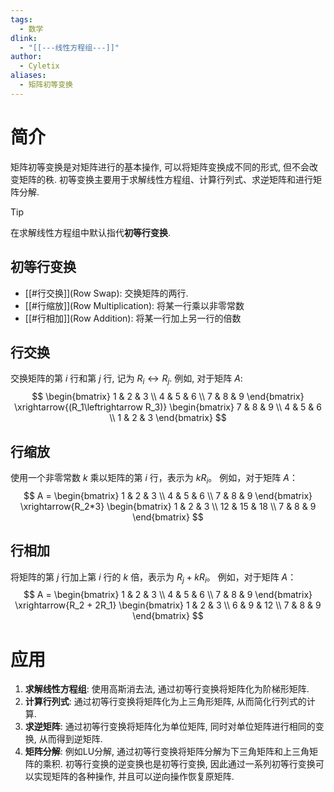 ```yaml
---
tags:
  - 数学
dlink:
  - "[[---线性方程组---]]"
author:
  - Cyletix
aliases:
  - 矩阵初等变换
---
```

# 简介
矩阵初等变换是对矩阵进行的基本操作, 可以将矩阵变换成不同的形式, 但不会改变矩阵的秩. 初等变换主要用于求解线性方程组、计算行列式、求逆矩阵和进行矩阵分解. 
>[!tip]
在求解线性方程组中默认指代**初等行变换**. 
## 初等行变换
 - [[#行交换]](Row Swap): 交换矩阵的两行. 
 - [[#行缩放]](Row Multiplication): 将某一行乘以非零常数
 - [[#行相加]](Row Addition): 将某一行加上另一行的倍数
## 行交换
交换矩阵的第 $i$ 行和第 $j$ 行, 记为 $R_i \leftrightarrow R_j$. 
例如, 对于矩阵 $A$: 
$$
\begin{bmatrix}
1 & 2 & 3 \\
4 & 5 & 6 \\
7 & 8 & 9
\end{bmatrix}
\xrightarrow{(R_1\leftrightarrow R_3)}
\begin{bmatrix}
7 & 8 & 9 \\
4 & 5 & 6 \\
1 & 2 & 3
\end{bmatrix}
$$
## 行缩放
使用一个非零常数 $k$ 乘以矩阵的第 $i$ 行，表示为 $kR_i$。
例如，对于矩阵 $A$：
$$
A = \begin{bmatrix}
1 & 2 & 3 \\
4 & 5 & 6 \\
7 & 8 & 9
\end{bmatrix}
\xrightarrow{R_2*3}
\begin{bmatrix}
1 & 2 & 3 \\
12 & 15 & 18 \\
7 & 8 & 9
\end{bmatrix}
$$

## 行相加
将矩阵的第 $j$ 行加上第 $i$ 行的 $k$ 倍，表示为 $R_j + kR_i$。
例如，对于矩阵 $A$：
$$
A = \begin{bmatrix}
1 & 2 & 3 \\
4 & 5 & 6 \\
7 & 8 & 9
\end{bmatrix}
\xrightarrow{R_2 + 2R_1}
\begin{bmatrix}
1 & 2 & 3 \\
6 & 9 & 12 \\
7 & 8 & 9
\end{bmatrix}
$$

# 应用
1. **求解线性方程组**: 使用高斯消去法, 通过初等行变换将矩阵化为阶梯形矩阵. 
2. **计算行列式**: 通过初等行变换将矩阵化为上三角形矩阵, 从而简化行列式的计算. 
3. **求逆矩阵**: 通过初等行变换将矩阵化为单位矩阵, 同时对单位矩阵进行相同的变换, 从而得到逆矩阵. 
4. **矩阵分解**: 例如LU分解, 通过初等行变换将矩阵分解为下三角矩阵和上三角矩阵的乘积. 
初等行变换的逆变换也是初等行变换, 因此通过一系列初等行变换可以实现矩阵的各种操作, 并且可以逆向操作恢复原矩阵. 
